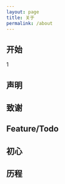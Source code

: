 ```yaml
---
layout: page
title: 关于
permalink: /about
---
```


## 开始
1
## 声明

## 致谢

## Feature/Todo

## 初心

## 历程
